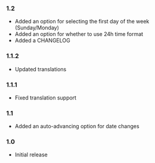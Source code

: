 
### 1.2

* Added an option for selecting the first day of the week (Sunday/Monday)
* Added an option for whether to use 24h time format
* Added a CHANGELOG

### 1.1.2

* Updated translations

### 1.1.1

* Fixed translation support

### 1.1

* Added an auto-advancing option for date changes

### 1.0

* Initial release

